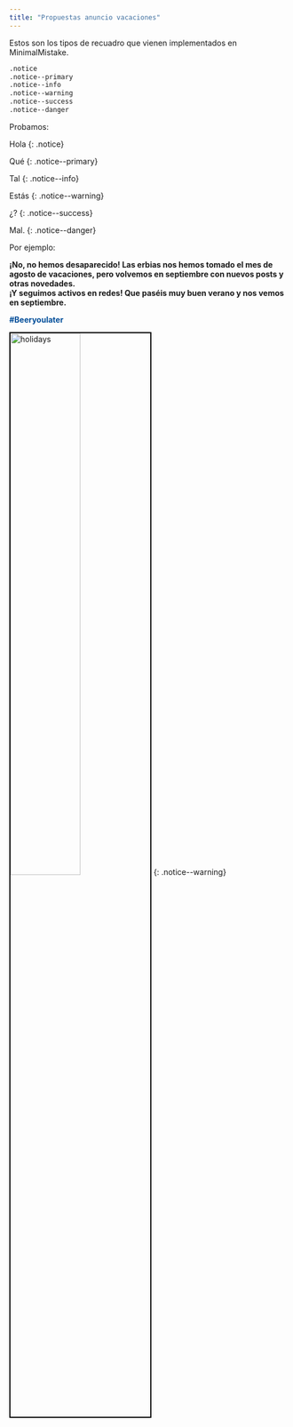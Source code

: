 ```yaml
---
title: "Propuestas anuncio vacaciones"
---
```


Estos son los tipos de recuadro que vienen implementados en MinimalMistake.

```markdown
.notice
.notice--primary
.notice--info
.notice--warning
.notice--success
.notice--danger
```
Probamos:

Hola
{: .notice}


Qué
{: .notice--primary}

Tal
{: .notice--info}

Estás
{: .notice--warning}

¿?
{: .notice--success}

Mal.
{: .notice--danger}

Por ejemplo:

**¡No, no hemos desaparecido! Las erbias nos hemos tomado el mes de agosto de vacaciones, pero volvemos en septiembre con nuevos posts y otras novedades.  
¡Y seguimos activos en redes! Que paséis muy buen verano y nos vemos en septiembre.**
<p style="color:#004d99"><b>#Beeryoulater</b></p> <img src="https://juditsastre.github.io/blog-copy/assets/images/lefa.jpg" alt="holidays" width="50%" style="border:2px solid black" class= "align-center">
{: .notice--warning}
